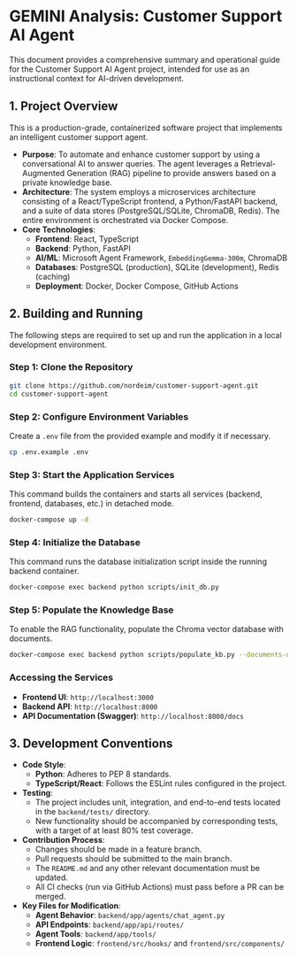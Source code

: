 # GEMINI Analysis: Customer Support AI Agent

This document provides a comprehensive summary and operational guide for the Customer Support AI Agent project, intended for use as an instructional context for AI-driven development.

## 1. Project Overview

This is a production-grade, containerized software project that implements an intelligent customer support agent.

-   **Purpose**: To automate and enhance customer support by using a conversational AI to answer queries. The agent leverages a Retrieval-Augmented Generation (RAG) pipeline to provide answers based on a private knowledge base.
-   **Architecture**: The system employs a microservices architecture consisting of a React/TypeScript frontend, a Python/FastAPI backend, and a suite of data stores (PostgreSQL/SQLite, ChromaDB, Redis). The entire environment is orchestrated via Docker Compose.
-   **Core Technologies**:
    -   **Frontend**: React, TypeScript
    -   **Backend**: Python, FastAPI
    -   **AI/ML**: Microsoft Agent Framework, `EmbeddingGemma-300m`, ChromaDB
    -   **Databases**: PostgreSQL (production), SQLite (development), Redis (caching)
    -   **Deployment**: Docker, Docker Compose, GitHub Actions

## 2. Building and Running

The following steps are required to set up and run the application in a local development environment.

### Step 1: Clone the Repository
```bash
git clone https://github.com/nordeim/customer-support-agent.git
cd customer-support-agent
```

### Step 2: Configure Environment Variables
Create a `.env` file from the provided example and modify it if necessary.
```bash
cp .env.example .env
```

### Step 3: Start the Application Services
This command builds the containers and starts all services (backend, frontend, databases, etc.) in detached mode.
```bash
docker-compose up -d
```

### Step 4: Initialize the Database
This command runs the database initialization script inside the running backend container.
```bash
docker-compose exec backend python scripts/init_db.py
```

### Step 5: Populate the Knowledge Base
To enable the RAG functionality, populate the Chroma vector database with documents.
```bash
docker-compose exec backend python scripts/populate_kb.py --documents-dir ./docs/knowledge-base
```

### Accessing the Services
-   **Frontend UI**: `http://localhost:3000`
-   **Backend API**: `http://localhost:8000`
-   **API Documentation (Swagger)**: `http://localhost:8000/docs`

## 3. Development Conventions

-   **Code Style**:
    -   **Python**: Adheres to PEP 8 standards.
    -   **TypeScript/React**: Follows the ESLint rules configured in the project.
-   **Testing**:
    -   The project includes unit, integration, and end-to-end tests located in the `backend/tests/` directory.
    -   New functionality should be accompanied by corresponding tests, with a target of at least 80% test coverage.
-   **Contribution Process**:
    -   Changes should be made in a feature branch.
    -   Pull requests should be submitted to the main branch.
    -   The `README.md` and any other relevant documentation must be updated.
    -   All CI checks (run via GitHub Actions) must pass before a PR can be merged.
-   **Key Files for Modification**:
    -   **Agent Behavior**: `backend/app/agents/chat_agent.py`
    -   **API Endpoints**: `backend/app/api/routes/`
    -   **Agent Tools**: `backend/app/tools/`
    -   **Frontend Logic**: `frontend/src/hooks/` and `frontend/src/components/`

